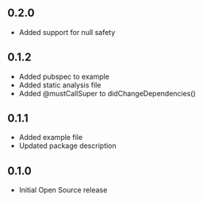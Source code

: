 ## 0.2.0

* Added support for null safety

## 0.1.2

* Added pubspec to example
* Added static analysis file
* Added @mustCallSuper to didChangeDependencies()

## 0.1.1

* Added example file
* Updated package description

## 0.1.0

* Initial Open Source release
